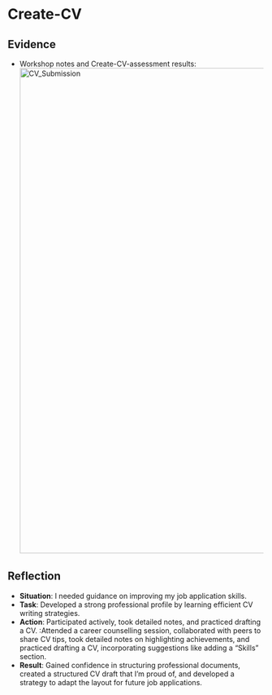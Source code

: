 # Create-CV
## Evidence
-  Workshop notes and Create-CV-assessment results:<img width="953" alt="CV_Submission" src="https://github.com/user-attachments/assets/7bdc9b80-14d7-4934-9f5b-a9e90a4477df" />


## Reflection 
- **Situation**: I needed guidance on improving my job application skills.
- **Task**: Developed a strong professional profile by learning efficient CV writing strategies.
- **Action**: Participated actively, took detailed notes, and practiced drafting a CV.
            :Attended a career counselling session, collaborated with peers to share CV tips, took detailed notes on highlighting achievements, and practiced drafting a CV, incorporating suggestions like adding a “Skills” section.
- **Result**: Gained confidence in structuring professional documents, created a structured CV draft that I’m proud of, and developed a strategy to adapt the layout for future job applications.
